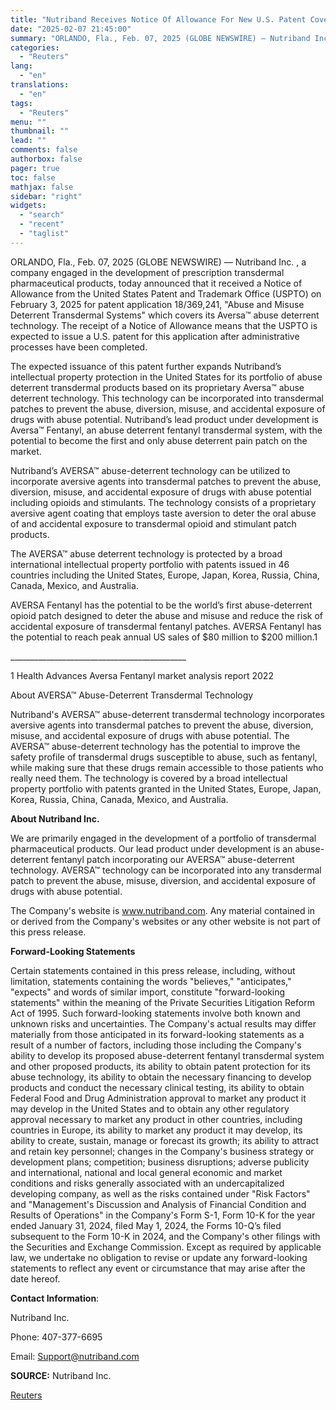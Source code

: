 ```yaml
---
title: "Nutriband Receives Notice Of Allowance For New U.S. Patent Covering Its Transdermal Abuse Deterrent Technology Aversa™"
date: "2025-02-07 21:45:00"
summary: "ORLANDO, Fla., Feb. 07, 2025 (GLOBE NEWSWIRE) — Nutriband Inc. , a company engaged in the development of prescription transdermal pharmaceutical products, today announced that it received a Notice of Allowance from the United States Patent and Trademark Office (USPTO) on February 3, 2025 for patent application 18/369,241, \"Abuse and..."
categories:
  - "Reuters"
lang:
  - "en"
translations:
  - "en"
tags:
  - "Reuters"
menu: ""
thumbnail: ""
lead: ""
comments: false
authorbox: false
pager: true
toc: false
mathjax: false
sidebar: "right"
widgets:
  - "search"
  - "recent"
  - "taglist"
---
```


ORLANDO, Fla., Feb. 07, 2025 (GLOBE NEWSWIRE) — Nutriband Inc. , a company engaged in the development of prescription transdermal pharmaceutical products, today announced that it received a Notice of Allowance from the United States Patent and Trademark Office (USPTO) on February 3, 2025 for patent application 18/369,241, "Abuse and Misuse Deterrent Transdermal Systems" which covers its Aversa™ abuse deterrent technology. The receipt of a Notice of Allowance means that the USPTO is expected to issue a U.S. patent for this application after administrative processes have been completed.

The expected issuance of this patent further expands Nutriband’s intellectual property protection in the United States for its portfolio of abuse deterrent transdermal products based on its proprietary Aversa™ abuse deterrent technology. This technology can be incorporated into transdermal patches to prevent the abuse, diversion, misuse, and accidental exposure of drugs with abuse potential. Nutriband’s lead product under development is Aversa™ Fentanyl, an abuse deterrent fentanyl transdermal system, with the potential to become the first and only abuse deterrent pain patch on the market.

Nutriband’s AVERSA™ abuse-deterrent technology can be utilized to incorporate aversive agents into transdermal patches to prevent the abuse, diversion, misuse, and accidental exposure of drugs with abuse potential including opioids and stimulants. The technology consists of a proprietary aversive agent coating that employs taste aversion to deter the oral abuse of and accidental exposure to transdermal opioid and stimulant patch products.

The AVERSA™ abuse deterrent technology is protected by a broad international intellectual property portfolio with patents issued in 46 countries including the United States, Europe, Japan, Korea, Russia, China, Canada, Mexico, and Australia.

AVERSA Fentanyl has the potential to be the world’s first abuse-deterrent opioid patch designed to deter the abuse and misuse and reduce the risk of accidental exposure of transdermal fentanyl patches. AVERSA Fentanyl has the potential to reach peak annual US sales of $80 million to $200 million.1

\_\_\_\_\_\_\_\_\_\_\_\_\_\_\_\_\_\_\_\_\_\_\_\_\_\_\_\_\_\_\_\_\_\_\_\_\_\_\_\_\_\_\_\_

1 Health Advances Aversa Fentanyl market analysis report 2022

About AVERSA™ Abuse-Deterrent Transdermal Technology

Nutriband's AVERSA™ abuse-deterrent transdermal technology incorporates aversive agents into transdermal patches to prevent the abuse, diversion, misuse, and accidental exposure of drugs with abuse potential. The AVERSA™ abuse-deterrent technology has the potential to improve the safety profile of transdermal drugs susceptible to abuse, such as fentanyl, while making sure that these drugs remain accessible to those patients who really need them. The technology is covered by a broad intellectual property portfolio with patents granted in the United States, Europe, Japan, Korea, Russia, China, Canada, Mexico, and Australia.

**About Nutriband Inc.**

We are primarily engaged in the development of a portfolio of transdermal pharmaceutical products. Our lead product under development is an abuse-deterrent fentanyl patch incorporating our AVERSA™ abuse-deterrent technology. AVERSA™ technology can be incorporated into any transdermal patch to prevent the abuse, misuse, diversion, and accidental exposure of drugs with abuse potential.

The Company's website is www.nutriband.com. Any material contained in or derived from the Company's websites or any other website is not part of this press release.

**Forward-Looking Statements**

Certain statements contained in this press release, including, without limitation, statements containing the words "believes," "anticipates," "expects" and words of similar import, constitute "forward-looking statements" within the meaning of the Private Securities Litigation Reform Act of 1995. Such forward-looking statements involve both known and unknown risks and uncertainties. The Company's actual results may differ materially from those anticipated in its forward-looking statements as a result of a number of factors, including those including the Company's ability to develop its proposed abuse-deterrent fentanyl transdermal system and other proposed products, its ability to obtain patent protection for its abuse technology, its ability to obtain the necessary financing to develop products and conduct the necessary clinical testing, its ability to obtain Federal Food and Drug Administration approval to market any product it may develop in the United States and to obtain any other regulatory approval necessary to market any product in other countries, including countries in Europe, its ability to market any product it may develop, its ability to create, sustain, manage or forecast its growth; its ability to attract and retain key personnel; changes in the Company's business strategy or development plans; competition; business disruptions; adverse publicity and international, national and local general economic and market conditions and risks generally associated with an undercapitalized developing company, as well as the risks contained under "Risk Factors" and "Management's Discussion and Analysis of Financial Condition and Results of Operations" in the Company's Form S-1, Form 10-K for the year ended January 31, 2024, filed May 1, 2024, the Forms 10-Q’s filed subsequent to the Form 10-K in 2024, and the Company's other filings with the Securities and Exchange Commission. Except as required by applicable law, we undertake no obligation to revise or update any forward-looking statements to reflect any event or circumstance that may arise after the date hereof.

**Contact Information**:

Nutriband Inc.

Phone: 407-377-6695

Email: Support@nutriband.com

**SOURCE:** Nutriband Inc.

[Reuters](https://www.tradingview.com/news/reuters.com,2025-02-07:newsml_GNX3VchFp:0-nutriband-receives-notice-of-allowance-for-new-u-s-patent-covering-its-transdermal-abuse-deterrent-technology-aversa/)
